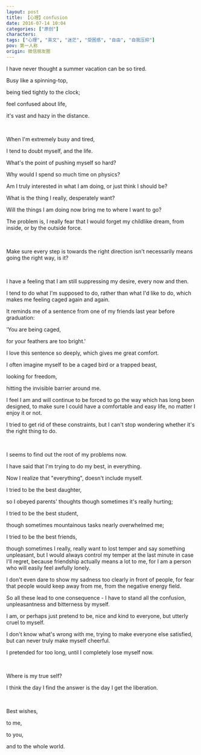 ```yaml
---
layout: post
title: 【心理】confusion
date: 2016-07-14 10:04
categories: ["原创"]
characters: 
tags: ["心理", "英文", "迷茫", "受困感", "自由", "自我压抑"]
pov: 第一人称
origin: 微信朋友圈
---
```


I have never thought a summer vacation can be so tired.

Busy like a spinning-top,

being tied tightly to the clock;

feel confused about life, 

it's vast and hazy in the distance.

<br>

When I'm extremely busy and tired,

I tend to doubt myself, and the life.

What's the point of pushing myself so hard?

Why would I spend so much time on physics?

Am I truly interested in what I am doing, or just think I should be?

What is the thing I really, desperately want?

Will the things I am doing now bring me to where I want to go?

The problem is, I really fear that I would forget my childlike dream, from inside, or by the outside force.

<br>

Make sure every step is towards the right direction isn't necessarily means going the right way, is it?

<br>

I have a feeling that I am still suppressing my desire, every now and then.

I tend to do what I'm supposed to do, rather than what I'd like to do, which makes me feeling caged again and again.

It reminds me of a sentence from one of my friends last year before graduation: 

'You are being caged, 

for your feathers are too bright.'

I love this sentence so deeply, which gives me great comfort.

I often imagine myself to be a caged bird or a trapped beast,

looking for freedom, 

hitting the invisible barrier around me. 

I feel I am and will continue to be forced to go the way which has long been designed, to make sure I could have a comfortable and easy life, no matter I enjoy it or not.

I tried to get rid of these constraints, but I can't stop wondering whether it's the right thing to do.

<br>

I seems to find out the root of my problems now.

I have said that I'm trying to do my best, in everything.

Now I realize that "everything", doesn't include myself.

I tried to be the best daughter, 

so I obeyed parents' thoughts though sometimes it's really hurting;

I tried to be the best student, 

though sometimes mountainous tasks nearly overwhelmed me;

I tried to be the best friends,

though sometimes I really, really want to lost temper and say something unpleasant, but I would always control my temper at the last minute in case I'll regret, because friendship actually means a lot to me, for I am a person who will easily feel awfully lonely.

I don't even dare to show my sadness too clearly in front of people, for fear that people would keep away from me, from the negative energy field.

So all these lead to one consequence - I have to stand all the confusion, unpleasantness and bitterness by myself.

I am, or perhaps just pretend to be, nice and kind to everyone, but utterly cruel to myself.

I don't know what's wrong with me, trying to make everyone else satisfied, but can never truly make myself cheerful. 

I pretended for too long, until I completely lose myself now.

<br>

Where is my true self?

I think the day I find the answer is the day I get the liberation.

<br>

Best wishes,

to me,

to you, 

and to the whole world.

